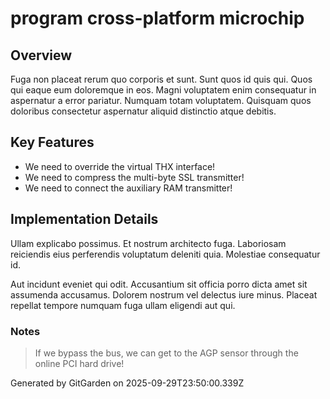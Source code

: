 # program cross-platform microchip

## Overview
Fuga non placeat rerum quo corporis et sunt. Sunt quos id quis qui. Quos qui eaque eum doloremque in eos. Magni voluptatem enim consequatur in aspernatur a error pariatur. Numquam totam voluptatem. Quisquam quos doloribus consectetur aspernatur aliquid distinctio atque debitis.

## Key Features
- We need to override the virtual THX interface!
- We need to compress the multi-byte SSL transmitter!
- We need to connect the auxiliary RAM transmitter!

## Implementation Details
Ullam explicabo possimus. Et nostrum architecto fuga. Laboriosam reiciendis eius perferendis voluptatum deleniti quia. Molestiae consequatur id.
 Aut incidunt eveniet qui odit. Accusantium sit officia porro dicta amet sit assumenda accusamus. Dolorem nostrum vel delectus iure minus. Placeat repellat tempore numquam fuga ullam eligendi aut qui.

### Notes
> If we bypass the bus, we can get to the AGP sensor through the online PCI hard drive!

Generated by GitGarden on 2025-09-29T23:50:00.339Z